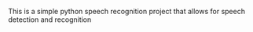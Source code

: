 This is a simple python speech recognition project that allows for speech detection and recognition 
